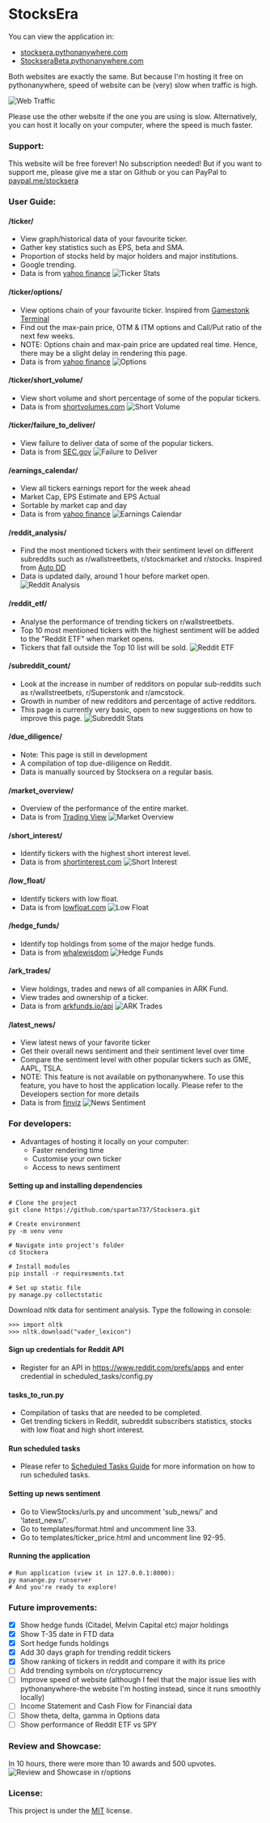 # StocksEra


You can view the application in:
- <a href="https://stocksera.pythonanywhere.com">stocksera.pythonanywhere.com </a>
- <a href="https://stockserabeta.pythonanywhere.com">StockseraBeta.pythonanywhere.com </a>

Both websites are exactly the same. But because I'm hosting it free on pythonanywhere, speed of website can be (very) slow when traffic is high. 

![Web Traffic](./static/images/web_traffic.png)

Please use the other website if the one you are using is slow. Alternatively, you can host it locally on your computer, where the speed is much faster.

### Support:
This website will be free forever! No subscription needed! But if you want to support me, please give me a star on Github or you can PayPal to <a href="https://www.paypal.me/stocksera">paypal.me/stocksera</a>

### User Guide:

#### /ticker/
- View graph/historical data of your favourite ticker.
- Gather key statistics such as EPS, beta and SMA.
- Proportion of stocks held by major holders and major institutions.
- Google trending.
- Data is from <a href="https://finance.yahoo.com/">yahoo finance</a>
![Ticker Stats](./static/images/ticker_main.png)

#### /ticker/options/
- View options chain of your favourite ticker. Inspired from <a href="https://github.com/GamestonkTerminal/GamestonkTerminal/tree/main/gamestonk_terminal">Gamestonk Terminal</a>
- Find out the max-pain price, OTM & ITM options and Call/Put ratio of the next few weeks.
- NOTE: Options chain and max-pain price are updated real time. Hence, there may be a slight delay in rendering this page. 
- Data is from <a href="https://finance.yahoo.com/">yahoo finance</a>
![Options](./static/images/options.png)

#### /ticker/short_volume/
- View short volume and short percentage of some of the popular tickers.
- Data is from <a href="http://shortvolumes.com/">shortvolumes.com</a>
![Short Volume](./static/images/short_volume.png)

#### /ticker/failure_to_deliver/
- View failure to deliver data of some of the popular tickers.
- Data is from <a href="https://www.sec.gov/data/foiadocsfailsdatahtm">SEC.gov</a>
![Failure to Deliver](./static/images/ftd.png)

#### /earnings_calendar/
- View all tickers earnings report for the week ahead 
- Market Cap, EPS Estimate and EPS Actual
- Sortable by market cap and day
- Data is from <a href="https://finance.yahoo.com/">yahoo finance</a>
![Earnings Calendar](./static/images/earnings_calendar.png)

#### /reddit_analysis/
- Find the most mentioned tickers with their sentiment level on different subreddits such as r/wallstreetbets, r/stockmarket and r/stocks. Inspired from <a href="https://github.com/kaito1410/AutoDD_Rev2/blob/main/AutoDD.py">Auto DD</a>
- Data is updated daily, around 1 hour before market open.
![Reddit Analysis](./static/images/reddit_trending.png)

#### /reddit_etf/
- Analyse the performance of trending tickers on r/wallstreetbets.
- Top 10 most mentioned tickers with the highest sentiment will be added to the "Reddit ETF" when market opens.
- Tickers that fall outside the Top 10 list will be sold.
![Reddit ETF](./static/images/etf.png)

#### /subreddit_count/
- Look at the increase in number of redditors on popular sub-reddits such as r/wallstreetbets, r/Superstonk and r/amcstock.
- Growth in number of new redditors and percentage of active redditors.
- This page is currently very basic, open to new suggestions on how to improve this page.
![Subreddit Stats](./static/images/subreddit_stats.png)

#### /due_diligence/
- Note: This page is still in development
- A compilation of top due-diligence on Reddit. 
- Data is manually sourced by Stocksera on a regular basis.

#### /market_overview/
- Overview of the performance of the entire market.
- Data is from <a href="https://tradingview.com/">Trading View</a>
![Market Overview](./static/images/market_overview.png)

#### /short_interest/
- Identify tickers with the highest short interest level.
- Data is from <a href="https://www.highshortinterest.com">shortinterest.com</a>
![Short Interest](./static/images/short_interest.png)

#### /low_float/
- Identify tickers with low float.
- Data is from <a href="https://www.lowfloat.com">lowfloat.com</a>
![Low Float](./static/images/low_float.png)

#### /hedge_funds/
- Identify top holdings from some of the major hedge funds.
- Data is from <a href="https://whalewisdom.com/">whalewisdom</a>
![Hedge Funds](./static/images/hedge_funds.png)

#### /ark_trades/
- View holdings, trades and news of all companies in ARK Fund.
- View trades and ownership of a ticker.
- Data is from <a href="https://arkfunds.io/api/">arkfunds.io/api</a>
![ARK Trades](./static/images/ark_trades.png)

#### /latest_news/
- View latest news of your favorite ticker
- Get their overall news sentiment and their sentiment level over time
- Compare the sentiment level with other popular tickers such as GME, AAPL, TSLA.
- NOTE: This feature is not available on pythonanywhere. To use this feature, you have to host the application locally. Please refer to the Developers section for more details
- Data is from <a href="https://finviz.com/">finviz</a>
![News Sentiment](./static/images/news_sentiment.png)

### For developers:
- Advantages of hosting it locally on your computer:
    - Faster rendering time
    - Customise your own ticker
    - Access to news sentiment

#### Setting up and installing dependencies
```
# Clone the project
git clone https://github.com/spartan737/Stocksera.git

# Create environment
py -m venv venv

# Navigate into project's folder
cd Stockera

# Install modules
pip install -r requiresments.txt

# Set up static file
py manage.py collectstatic
```

Download nltk data for sentiment analysis. Type the following in console:
```
>>> import nltk
>>> nltk.download("vader_lexicon")
```

#### Sign up credentials for Reddit API
- Register for an API in <a href="https://www.reddit.com/prefs/apps">https://www.reddit.com/prefs/apps </a> and enter credential in scheduled_tasks/config.py

#### tasks_to_run.py
- Compilation of tasks that are needed to be completed.
- Get trending tickers in Reddit, subreddit subscribers statistics, stocks with low float and high short interest.

#### Run scheduled tasks
- Please refer to [Scheduled Tasks Guide](https://github.com/spartan737/Stocksera/tree/master/scheduled_tasks) for more information on how to run scheduled tasks.

#### Setting up news sentiment
- Go to ViewStocks/urls.py and uncomment 'sub_news/' and 'latest_news/'.
- Go to templates/format.html and uncomment line 33.
- Go to templates/ticker_price.html and uncomment line 92-95.

#### Running the application
```
# Run application (view it in 127.0.0.1:8000):
py manange.py runserver
# And you're ready to explore!
```

### Future improvements:
- [x] Show hedge funds (Citadel, Melvin Capital etc) major holdings
- [x] Show T-35 date in FTD data
- [x] Sort hedge funds holdings
- [x] Add 30 days graph for trending reddit tickers
- [x] Show ranking of tickers in reddit and compare it with its price
- [ ] Add trending symbols on r/cryptocurrency
- [ ] Improve speed of website (although I feel that the major issue lies with pythonanywhere-the website I'm hosting instead, since it runs smoothly locally)
- [ ] Income Statement and Cash Flow for Financial data
- [ ] Show theta, delta, gamma in Options data
- [ ] Show performance of Reddit ETF vs SPY

### Review and Showcase:
In 10 hours, there were more than 10 awards and 500 upvotes.
![Review and Showcase in r/options](./static/images/reddit_review.png)

### License:
This project is under the <a href="https://github.com/spartan737/stocksera/blob/master/LICENSE">MIT</a> license.